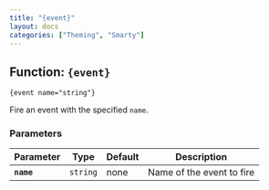 ```yaml
---
title: "{event}"
layout: docs
categories: ["Theming", "Smarty"]
---
```


## Function: `{event}`

```smarty
{event name="string"}
```

Fire an event with the specified `name`.

### Parameters

Parameter   | Type      | Default   | Description
---         | ---       | ---       | ---
__`name`__  | `string`  | none      | Name of the event to fire
